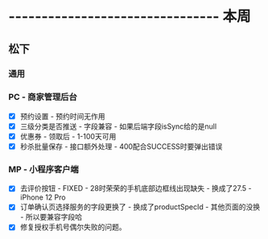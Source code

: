 # -------------------------------- 本周

## 松下
### 通用
### PC - 商家管理后台
* [x] 预约设置 - 预约时间无作用
* [x] 三级分类是否推送 - 字段兼容 - 如果后端字段isSync给的是null
* [x] 优惠券 - 领取后 - 1-100天可用
* [x] 秒杀批量保存 - 接口额外处理 - 400配合SUCCESS时要弹出错误
### MP - 小程序客户端
* [x] 去评价按钮 - FIXED - 28时荣荣的手机底部边框线出现缺失 - 换成了27.5 - iPhone 12 Pro
* [x] 订单确认页选择服务的字段更换了 - 换成了productSpecId - 其他页面的没换 - 所以要兼容字段哈
* [x] 修复授权手机号偶尔失败的问题。
